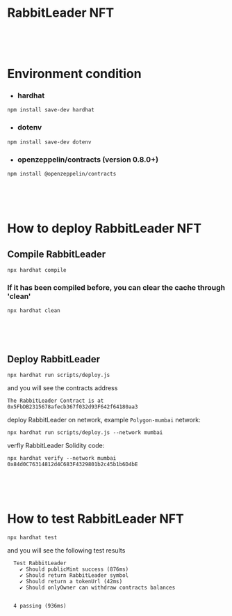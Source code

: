 # RabbitLeader NFT 

&nbsp;

&nbsp;
# **Environment condition**
- ### hardhat
```
npm install save-dev hardhat
```
- ### dotenv
```
npm install save-dev dotenv
```
- ### openzeppelin/contracts (version 0.8.0+)
```
npm install @openzeppelin/contracts
```




&nbsp;

&nbsp;

# **How to deploy RabbitLeader NFT**

## **Compile RabbitLeader**
```
npx hardhat compile
```
### If it has been compiled before, you can clear the cache through 'clean'
```
npx hardhat clean
```





&nbsp;

&nbsp;
## **Deploy RabbitLeader**
```
npx hardhat run scripts/deploy.js
```
and you will see the contracts address
```
The RabbitLeader Contract is at 0x5FbDB2315678afecb367f032d93F642f64180aa3
```

deploy RabbitLeader on network, example `Polygon-mumbai` network:
```
npx hardhat run scripts/deploy.js --network mumbai
```
verfly RabbitLeader Solidity code:
```
npx hardhat verify --network mumbai 0x84d0C76314812d4C683F4329801b2c45b1b6D4bE
```



&nbsp;

&nbsp;
# **How to test RabbitLeader NFT**
```
npx hardhat test
```
and you will see the following test results
```
  Test RabbitLeader
    ✔ Should publicMint success (876ms)
    ✔ Should return RabbitLeader symbol
    ✔ Should return a tokenUrl (42ms)
    ✔ Should onlyOwner can withdraw contracts balances


  4 passing (936ms)
```


